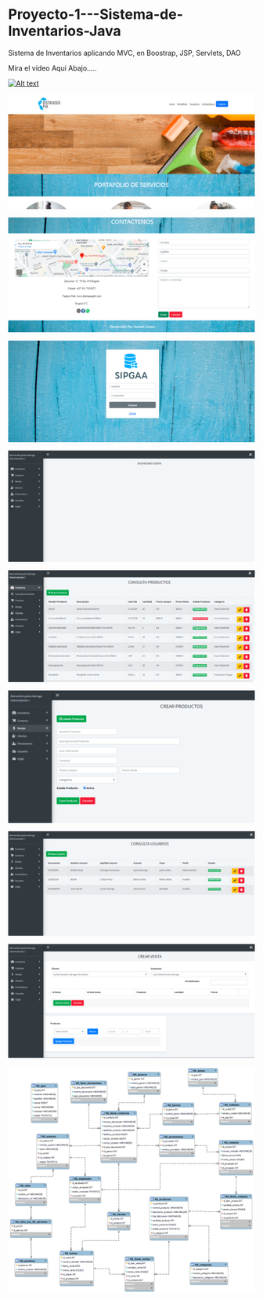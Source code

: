 # Proyecto-1---Sistema-de-Inventarios-Java
Sistema de Inventarios aplicando MVC, en Boostrap, JSP, Servlets, DAO

Mira el video Aqui Abajo.....

[![Alt text](https://img.youtube.com/vi/j5i1k7jENQE/0.jpg)](https://www.youtube.com/watch?v=j5i1k7jENQE)

![](https://github.com/Danielcorzo1996/Proyecto-1---Sistema-de-Inventarios-Java/blob/main/Imagenes%20SIPGAA/1.PNG)

![](https://github.com/Danielcorzo1996/Proyecto-1---Sistema-de-Inventarios-Java/blob/main/Imagenes%20SIPGAA/2.PNG)

![](https://github.com/Danielcorzo1996/Proyecto-1---Sistema-de-Inventarios-Java/blob/main/Imagenes%20SIPGAA/3.PNG)

![](https://github.com/Danielcorzo1996/Proyecto-1---Sistema-de-Inventarios-Java/blob/main/Imagenes%20SIPGAA/4.PNG)

![](https://github.com/Danielcorzo1996/Proyecto-1---Sistema-de-Inventarios-Java/blob/main/Imagenes%20SIPGAA/5.PNG)

![](https://github.com/Danielcorzo1996/Proyecto-1---Sistema-de-Inventarios-Java/blob/main/Imagenes%20SIPGAA/6.PNG)

![](https://github.com/Danielcorzo1996/Proyecto-1---Sistema-de-Inventarios-Java/blob/main/Imagenes%20SIPGAA/7.PNG)

![](https://github.com/Danielcorzo1996/Proyecto-1---Sistema-de-Inventarios-Java/blob/main/Imagenes%20SIPGAA/8.PNG)

![](https://github.com/Danielcorzo1996/Proyecto-1---Sistema-de-Inventarios-Java/blob/main/Imagenes%20SIPGAA/9.png)


